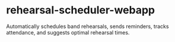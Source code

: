 # rehearsal-scheduler-webapp
Automatically schedules band rehearsals, sends reminders, tracks attendance, and suggests optimal rehearsal times.
